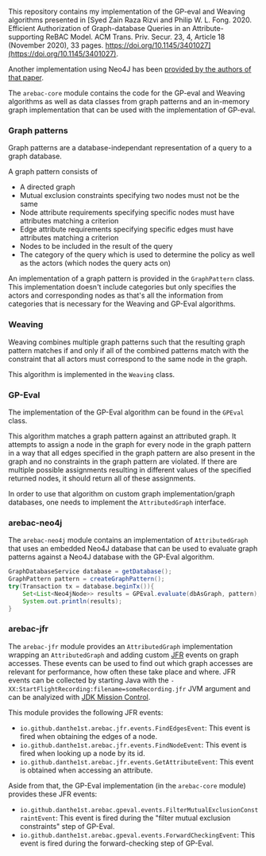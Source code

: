 This repository contains my implementation of the GP-eval and Weaving algorithms presented in [Syed Zain Raza Rizvi and Philip W. L. Fong. 2020. Efficient Authorization of Graph-database Queries in an Attribute-supporting ReBAC Model. ACM Trans. Priv. Secur. 23, 4, Article 18 (November 2020), 33 pages. https://doi.org/10.1145/3401027](https://doi.org/10.1145/3401027).

Another implementation using Neo4J has been [provided by the authors of that paper](https://github.com/szrrizvi/arebac/).

The `arebac-core` module contains the code for the GP-eval and Weaving algorithms as well as data classes from graph patterns and an in-memory graph implementation that can be used with the implementation of GP-eval.

### Graph patterns

Graph patterns are a database-independant representation of a query to a graph database.

A graph pattern consists of
- A directed graph
- Mutual exclusion constraints specifying two nodes must not be the same
- Node attribute requirements specifying specific nodes must have attributes matching a criterion
- Edge attribute requirements specifying specific edges must have attributes matching a criterion
- Nodes to be included in the result of the query
- The category of the query which is used to determine the policy as well as the actors (which nodes the query acts on)

An implementation of a graph pattern is provided in the `GraphPattern` class. This implementation doesn't include categories but only specifies the actors and corresponding nodes as that's all the information from categories that is necessary for the Weaving and GP-Eval algorithms.

### Weaving

Weaving combines multiple graph patterns such that the resulting graph pattern matches if and only if all of the combined patterns match with the constraint that all actors must correspond to the same node in the graph.

This algorithm is implemented in the `Weaving` class.

### GP-Eval

The implementation of the GP-Eval algorithm can be found in the `GPEval` class.

This algorithm matches a graph pattern against an attributed graph.
It attempts to assign a node in the graph for every node in the graph pattern in a way that all edges specified in the graph pattern are also present in the graph and no constraints in the graph pattern are violated.
If there are multiple possible assignments resulting in different values of the specified returned nodes, it should return all of these assignments.

In order to use that algorithm on custom graph implementation/graph databases, one needs to implement the `AttributedGraph` interface.

### arebac-neo4j

The `arebac-neo4j` module contains an implementation of `AttributedGraph` that uses an embedded Neo4J database that can be used to evaluate graph patterns against a Neo4J database with the GP-Eval algorithm.

```java
GraphDatabaseService database = getDatabase();
GraphPattern pattern = createGraphPattern();
try(Transaction tx = database.beginTx()){
	Set<List<Neo4jNode>> results = GPEval.evaluate(dbAsGraph, pattern);
	System.out.println(results);
}
```

### arebac-jfr

The `arebac-jfr` module provides an `AttributedGraph` implementation wrapping an `AttributedGraph` and adding custom [JFR](https://openjdk.org/jeps/328) events on graph accesses. These events can be used to find out which graph accesses are relevant for performance, how often these take place and where.
JFR events can be collected by starting Java with the `-XX:StartFlightRecording:filename=someRecording.jfr` JVM argument and can be analyized with [JDK Mission Control](https://openjdk.org/projects/jmc/).

This module provides the following JFR events:
- `io.github.danthe1st.arebac.jfr.events.FindEdgesEvent`: This event is fired when obtaining the edges of a node.
- `io.github.danthe1st.arebac.jfr.events.FindNodeEvent`: This event is fired when looking up a node by its id.
- `io.github.danthe1st.arebac.jfr.events.GetAttributeEvent`: This event is obtained when accessing an attribute.

Aside from that, the GP-Eval implementation (in the `arebac-core` module) provides these JFR events:
- `io.github.danthe1st.arebac.gpeval.events.FilterMutualExclusionConstraintEvent`: This event is fired during the "filter mutual exclusion constraints" step of GP-Eval.
- `io.github.danthe1st.arebac.gpeval.events.ForwardCheckingEvent`: This event is fired during the forward-checking step of GP-Eval.